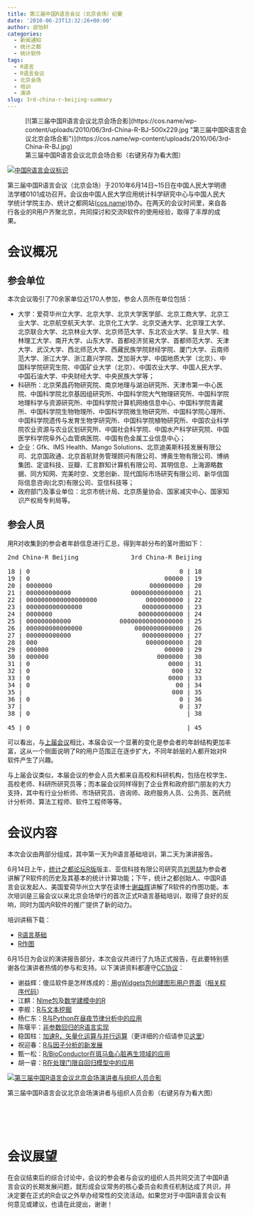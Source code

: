 ```yaml
---
title: 第三届中国R语言会议（北京会场）纪要
date: '2010-06-23T13:32:26+00:00'
author: 邱怡轩
categories:
  - 新闻通知
  - 统计之都
  - 统计软件
tags:
  - R语言
  - R语言会议
  - 北京会场
  - 培训
  - 演讲
slug: 3rd-china-r-beijing-summary
---
```


<figure style="width: 500px" class="wp-caption aligncenter">[![第三届中国R语言会议北京会场合影](https://cos.name/wp-content/uploads/2010/06/3rd-China-R-BJ-500x229.jpg "第三届中国R语言会议北京会场合影")](https://cos.name/wp-content/uploads/2010/06/3rd-China-R-BJ.jpg)<figcaption class="wp-caption-text">第三届中国R语言会议北京会场合影（右键另存为看大图）</figcaption></figure> 

[![](https://cos.name/wp-content/uploads/2010/06/China-R-Logo-300x199.png "中国R语言会议标识")](https://cos.name/wp-content/uploads/2010/06/China-R-Logo.png)

第三届中国R语言会议（北京会场）于2010年6月14日~15日在中国人民大学明德法学楼0101成功召开。会议由中国人民大学应用统计科学研究中心与中国人民大学统计学院主办、统计之都网站(<a href="https://cos.name" target="_blank">cos.name</a>)协办。在两天的会议时间里，来自各行各业的R用户齐聚北京，共同探讨和交流R软件的使用经验，取得了丰厚的成果。 

# 会议概况

## 参会单位

本次会议吸引了70余家单位近170人参加，参会人员所在单位包括：

  * 大学：爱荷华州立大学、北京大学、北京大学医学部、北京工商大学、北京工业大学、北京航空航天大学、北京化工大学、北京交通大学、北京理工大学、北京联合大学、北京林业大学、北京师范大学、东北农业大学、复旦大学、桂林理工大学、南开大学、山东大学、首都经济贸易大学、首都师范大学、天津大学、武汉大学、西北师范大学、西藏民族学院财经学院、厦门大学、云南师范大学、浙江大学、浙江嘉兴学院、芝加哥大学、中国地质大学（北京）、中国科学院研究生院、中国矿业大学（北京）、中国农业大学、中国人民大学、中国石油大学、中央财经大学、中央民族大学等；
  * 科研所：北京荣昌药物研究院、南京地理与湖泊研究所、天津市第一中心医院、中国科学院北京基因组研究所、中国科学院大气物理研究所、中国科学院地理科学与资源研究所、中国科学院计算机网络信息中心、中国科学院青藏所、中国科学院生物物理所、中国科学院微生物研究所、中国科学院心理所、中国科学院遗传与发育生物学研究所、中国科学院植物研究所、中国农业科学院农业资源与农业区划研究所、中国社会科学院、中国水产科学研究院、中国医学科学院阜外心血管病医院、中国有色金属工业信息中心；
  * 企业：Gfk、IMS Health、Mango Solutions、北京迪美斯科技发展有限公司、<span>北京国政通<em>、</em></span>北京首航财务管理顾问有限公司、博奥生物有限公司、博纳集团、定谊科技、豆瓣、汇言群知计算机有限公司、其明信息、上海源略数据、同方知网、完美时空、文思创新、现代国际市场研究有限公司、新华信国际信息咨询(北京)有限公司、亚信科技等；
  * 政府部门及事业单位：北京市统计局、北京质量协会、国家减灾中心、国家知识产权局专利局等。

## 参会人员

用R对收集到的参会者年龄信息进行汇总，得到年龄分布的茎叶图如下： 

<pre class="brush: r">2nd China-R Beijing              3rd China-R Beijing

18 | 0                                        0 | 18
19 | 0                                    00000 | 19
20 | 0000000                          000000000 | 20
21 | 000000000000                00000000000000 | 21
22 | 0000000000000000000             0000000000 | 22
23 | 000000000000000                00000000000 | 23
24 | 0000000                       000000000000 | 24
25 | 000000000000             00000000000000000 | 25
26 | 000000000000000              0000000000000 | 26
27 | 000000000000                   00000000000 | 27
28 | 000                             0000000000 | 28
29 | 000000                               00000 | 29
30 | 000000                             0000000 | 30
31 | 0                                     0000 | 31
32 | 0                                      000 | 32
33 | 0                                     0000 | 33
34 | 0                                       00 | 34
35 |                                        000 | 35
36 | 0                                        0 | 36
37 |                                          0 | 37
38 | 0                                          | 38

45 | 0                                          | 45</pre>

可以看出，与<a href="https://cos.name/2009/12/2nd-chinese-r-conference-summary/" target="_blank">上届会议</a>相比，本届会议一个显著的变化是参会者的年龄结构更加丰富，这从一个侧面说明了R的用户范围正在逐步扩大，不同年龄层的人都开始对R软件产生了兴趣。

与上届会议类似，本届会议的参会人员大都来自高校和科研机构，包括在校学生、高校老师、科研所研究员等；而本届会议同样得到了企业界和政府部门朋友的大力支持，其中有行业分析师、市场研究员、咨询师、政府服务人员、公务员、医药统计分析师、算法工程师、软件工程师等等。 

# 会议内容

本次会议由两部分组成，其中第一天为R语言基础培训，第二天为演讲报告。

6月14日上午，<a href="https://cos.name/cn/forum/15" target="_blank">统计之都论坛R版</a>版主、亚信科技有限公司研究员<a href="http://www.bjt.name/" target="_blank">刘思喆</a>为参会者讲解了R软件的历史及其基本的统计计算功能；下午，统计之都创始人、中国R语言会议发起人、美国爱荷华州立大学在读博士<a href="http://yihui.name/" target="_blank">谢益辉</a>讲解了R软件的作图功能。本次培训是三届会议以来北京会场举行的首次正式R语言基础培训，取得了良好的反响，同时为国内R软件的推广提供了新的动力。

培训讲稿下载：

  * <a href="https://cos.name/wp-content/uploads/2010/06/China-R-2010-Rintro.pdf" target="_blank">R语言基础</a>
  * <a href="https://cos.name/wp-content/uploads/2010/06/China-R-2010-Graphics.zip" target="_blank">R作图</a>

6月15日为会议的演讲报告部分，本次会议共进行了九场正式报告，在此要特别感谢各位演讲者热情的参与和支持。以下演讲资料都遵守<a href="http://creativecommons.org/licenses/by/3.0/deed.zh" target="_blank">CC协议</a>：

  * 谢益辉：傻瓜软件是怎样炼成的：<a href="http://yihui.name/cn/wp-content/uploads/2010/06/3rd-ChinaR-gWidgets-Yihui-Xie.pdf" target="_blank">用gWidgets包创建图形用户界面</a>（<a href="http://yihui.name/cn/wp-content/uploads/2010/06/3rd-ChinaR-gWidgets-Yihui-Xie.txt" target="_blank">相关程序代码</a>）
  * 江麒：<a href="https://cos.name/wp-content/uploads/2010/06/China-R-2010-Nlme-Package.pdf" target="_blank">Nlme包</a>及<a href="https://cos.name/wp-content/uploads/2010/06/China-R-2010-MCM-with-R.pdf" target="_blank">数学建模中的R</a>
  * 李舰：<a href="https://cos.name/wp-content/uploads/2010/06/China-R-2010-Text-Mining.pdf" target="_blank">R与文本挖掘</a>
  * 杨仁东：<a href="https://cos.name/wp-content/uploads/2010/06/China-R-2010-R-Python.pdf" target="_blank">R与Python在昼夜节律分析中的应用</a>
  * 陈堰平：<a href="https://cos.name/wp-content/uploads/2010/06/China-R-2010-Nonparametric-Regression-with-R.pdf" target="_blank">非参数回归的R语言实现</a>
  * 稳国柱：<a href="https://cos.name/wp-content/uploads/2010/06/China-R-2010-Vectorization.ppt" target="_blank">加速R，矢量化运算与并行运算</a>（更详细的介绍请参见<a href="http://www.wentrue.net/blog/?p=945" target="_blank">这里</a>）
  * 祝迎春：<a href="https://cos.name/wp-content/uploads/2010/06/China-R-2010-Factor-Analysis.pdf" target="_blank">R与因子分析的新发展</a>
  * 甄一松：<a href="https://cos.name/wp-content/uploads/2010/06/China-R-2010-R-Bioconductor.pdf" target="_blank">R/BioConductor在斑马鱼心脏再生领域的应用</a>
  * 胡一睿：<a href="https://cos.name/wp-content/uploads/2010/06/China-R-2010-Time-Series-TAR-Model.pdf" target="_blank">R在处理门限自回归模型中的应用</a><figure style="width: 500px" class="wp-caption aligncenter">

[![第三届中国R语言会议北京会场演讲者与组织人员合影](https://cos.name/wp-content/uploads/2010/06/3rd-China-R-BJ-2-500x281.jpg "第三届中国R语言会议北京会场演讲者与组织人员合影")](https://cos.name/wp-content/uploads/2010/06/3rd-China-R-BJ-2.jpg)<figcaption class="wp-caption-text">第三届中国R语言会议北京会场演讲者与组织人员合影（右键另存为看大图）</figcaption></figure> 

#  

# 会议展望

在会议结束后的综合讨论中，会议的参会者与会议的组织人员共同交流了中国R语言会议的长期发展问题，就形成会议常务的核心委员会和责任机制达成了共识，并决定要在正式的R会议之外举办经常性的交流活动。如果您对于中国R语言会议有何意见或建议，也请在此提出，谢谢！
